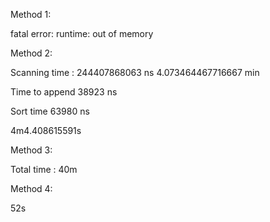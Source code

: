 Method 1:

fatal error: runtime: out of memory




Method 2:

Scanning time : 244407868063 ns
4.073464467716667 min

Time to append 38923 ns

Sort time 63980 ns

4m4.408615591s


Method 3:

Total time : 40m


Method 4:

52s